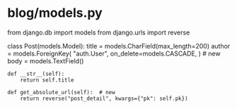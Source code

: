 # blog/models.py
from django.db import models
from django.urls import reverse

class Post(models.Model):
    title = models.CharField(max_length=200)
    author = models.ForeignKey(
        "auth.User",
        on_delete=models.CASCADE,
    )  # new
    body = models.TextField()

    def __str__(self):
        return self.title

    def get_absolute_url(self):  # new
        return reverse("post_detail", kwargs={"pk": self.pk})
